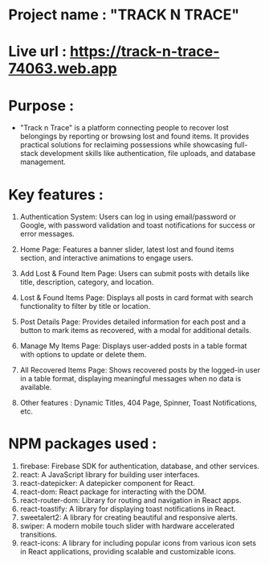 # Project name : "TRACK N TRACE"

# Live url : https://track-n-trace-74063.web.app

# Purpose : 

- "Track n Trace" is a platform connecting people to recover lost belongings by reporting or browsing lost and found items. It provides practical solutions for reclaiming possessions while showcasing full-stack development skills like authentication, file uploads, and database management.

# Key features :

1. Authentication System: 
 Users can log in using email/password or Google, with password validation and toast notifications for success or error messages.

2. Home Page: 
 Features a banner slider, latest lost and found items section, and interactive animations to engage users.

3. Add Lost & Found Item Page: 
 Users can submit posts with details like title, description, category, and location.

4. Lost & Found Items Page: 
 Displays all posts in card format with search functionality to filter by title or location.

5. Post Details Page: 
 Provides detailed information for each post and a button to mark items as recovered, with a modal for additional details.

6. Manage My Items Page: 
 Displays user-added posts in a table format with options to update or delete them.

7. All Recovered Items Page: 
 Shows recovered posts by the logged-in user in a table format, displaying meaningful messages when no data is available.

8. Other features : 
 Dynamic Titles, 404 Page, Spinner, Toast Notifications, etc.


# NPM packages used :

1. firebase: Firebase SDK for authentication, database, and other services.
2. react: A JavaScript library for building user interfaces.
3. react-datepicker: A datepicker component for React.
4. react-dom: React package for interacting with the DOM.
5. react-router-dom: Library for routing and navigation in React apps.
6. react-toastify: A library for displaying toast notifications in React.
7. sweetalert2: A library for creating beautiful and responsive alerts.
8. swiper: A modern mobile touch slider with hardware accelerated transitions.
9. react-icons: A library for including popular icons from various icon sets in React applications, providing scalable and customizable icons.


